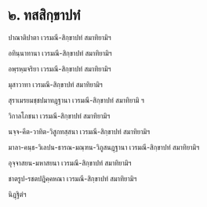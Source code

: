 <h1>๒. ทสสิกฺขาปทํ</h1>
<p> ปาณาติปาตา เวรมณี-สิกฺขาปทํ  สมาทิยามิฯ</p>


<p> อทินฺนาทานา เวรมณี-สิกฺขาปทํ สมาทิยามิฯ</p>


<p> อพฺรหฺมจริยา  เวรมณี-สิกฺขาปทํ สมาทิยามิฯ</p>


<p> มุสาวาทา เวรมณี-สิกฺขาปทํ สมาทิยามิฯ</p>


<p> สุราเมรยมชฺชปมาทฎฺฐานา เวรมณี-สิกฺขาปทํ สมาทิยามิ ฯ</p>


<p> วิกาลโภชนา เวรมณี-สิกฺขาปทํ สมาทิยามิฯ</p>


<p> นจฺจ-คีต-วาทิต-วิสูกทสฺสนา เวรมณี-สิกฺขาปทํ สมาทิยามิฯ</p>


<p> มาลา-คนฺธ-วิเลปน-ธารณ-มณฺฑน-วิภูสนฎฺฐานา เวรมณี-สิกฺขาปทํ สมาทิยามิฯ</p>


<p> อุจฺจาสยน-มหาสยนา เวรมณี-สิกฺขาปทํ สมาทิยามิฯ</p>


<p> ชาตรูป-รชตปฎิคฺคหณา  เวรมณี-สิกฺขาปทํ สมาทิยามิฯ</p>

 นิฎฺฐิตํฯ</p>





